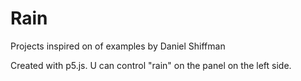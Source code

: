 # Rain

Projects inspired on of examples by Daniel Shiffman

Created with p5.js. U can control "rain" on the panel on the left side.
